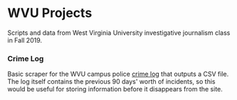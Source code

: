 # WVU Projects

Scripts and data from West Virginia University investigative journalism class in Fall 2019.

### Crime Log

Basic scraper for the WVU campus police [crime log](https://police.wvu.edu/clery-act/campus-safety/crime-log) that outputs a CSV file. The log itself contains the previous 90 days' worth of incidents, so this would be useful for storing information before it disappears from the site.
